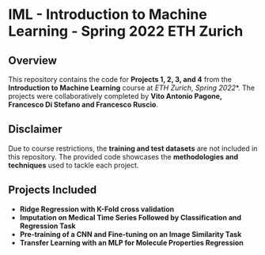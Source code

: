 # IML - Introduction to Machine Learning  - Spring 2022 ETH Zurich

## Overview  
This repository contains the code for **Projects 1, 2, 3, and 4** from the **Introduction to Machine Learning** course at **ETH Zurich*, Spring 2022**. The projects were collaboratively completed by **Vito Antonio Pagone, Francesco Di Stefano and Francesco Ruscio**.  

## Disclaimer  
Due to course restrictions, the **training and test datasets** are not included in this repository. The provided code showcases the **methodologies and techniques** used to tackle each project.  

## Projects Included  
- **Ridge Regression with K-Fold cross validation**  
- **Imputation on Medical Time Series Followed by Classification and Regression Task**  
- **Pre-training of a CNN and Fine-tuning on an Image Similarity Task**  
- **Transfer Learning with an MLP for Molecule Properties Regression**  

